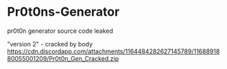 # Pr0t0ns-Generator
pr0t0n generator source code leaked


"version 2" - cracked by body
https://cdn.discordapp.com/attachments/1164484282627145789/1168891880055001209/Pr0t0n_Gen_Cracked.zip
